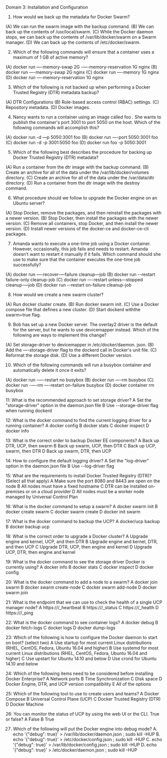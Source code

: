 Domain 3: Installation and Configuration


1. How would we back up the metadata for Docker Swarm?

(A) We can run the swarm image with the backup command.
(B) We can back up the contents of /usr/local/swarm.
(C) While the Docker daemon stops, we can back up the contents of /var/lib/docker/swarm on a Swarm manager.
(D) We can back up the contents of /etc/docker/swarm.


2. Which of the following commands will ensure that a container uses a maximum of 1 GB of active
memory?

(A) docker run —-memory-swap 2G -—-memory-reservation 1G nginx
(B) docker run —-memory-swap 2G nginx
(C) docker run —-memory 1G nginx
(D) docker run —-memory-reservation 1G nginx


3. Which of the following is not backed up when performing a Docker Trusted Registry (DTR) metadata
backup?

(A) DTR Configurations
(B) Role-based access control (RBAC) settings.
(C) Repository metadata.
(D) Docker images.



4. Nancy wants to run a container using an image called foo . She wants to publish the container's port
3001 to port 5050 on the host. Which of the following commands will accomplish this?

(A) docker run -d —p 5050:3001 foo
(B) docker run —-port 5050:3001 foo
(C) docker run -d -p 3001:5050 foo
(D) docker run foo -p 5050:3001



5. Which of the following best describes the procedure for backing up Docker Trusted Registry (DTR)
metadata?

(A) Run a container from the dtr image with the backup command.
(B) Create an archive for all of the data under the /var/lib/docker/volumes directory.
(C) Create an archive for all of the data under the /var/data/dtr directory.
(D) Run a container from the dtr image with the destroy command.


6. What procedure should we follow to upgrade the Docker engine on an Ubuntu server?

(A) Stop Docker, remove the packages, and then reinstall the packages with a newer version.
(B) Stop Docker, then install the packages with the newer version.
(C) Remove all containers, stop Docker, and then install the newer version.
(D) Install newer versions of the docker-ce and docker-ce-cli packages.




7. Amanda wants to execute a one-time job using a Docker container. However, occasionally, this job fails
and needs to restart. Amanda doesn't want to restart it manually if it fails. Which command should she
use to make sure that the container executes the one-time job successfully?

(A) docker run —-recover-—failure cleanup—job
(B) docker run --restart failure-only cleanup-job
(C) docker run —-restart unless—stopped cleanup-—job
(D) docker run --restart on-failure cleanup-job



8. How would we create a new swarm cluster?

(A) Run docker cluster create.
(B) Run docker swarm init.
(C) Use a Docker compose file that defines a new cluster.
(D) Start dockerd withthe swarm=true flag.




9. Bob has set up a new Docker server. The overlay2 driver is the default for the server, but he wants to
use devicemapper instead. Which of the following are ways to implement this change?

(A) Set storage-driver to devicemapper in /etc/docker/daemon. json.
(B) Add the —-storage-driver flag to the dockerd call in Docker's unit file.
(C) Reformat the storage disk.
(D) Use a different Docker version.



10. Which of the following commands will run a busybox container and automatically delete it once it
exits?

(A) docker run -—-restart no busybox
(B) docker run —-rm busybox
(C) docker run -—-rm —-restart on-failure busybox
(D) docker container rm busybox


11: What is the recommended approach to set storage driver?
A Set the "storage-driver" option in the daemon.json file
B Use --storage-driver flag when running dockerd

12: What is the docker command to find the current logging driver for a running container?
A docker config
B docker stats
C docker inspect
D docker info


13: What is the correct order to backup Docker EE components?
A Back up DTR, UCP, then swarm
B Back up swarm, UCP, then DTR
C Back up UCP, swarm, then DTR
D Back up swarm, DTR, then UCP


14: How to configure the default logging driver?
A Set the "log-driver" option in the daemon.json file
B Use --log-driver flag


15: What are the requirements to install Docker Trusted Registry (DTR)? (Select all that apply)
A Make sure the port 8080 and 8443 are open on the node
B All nodes must have a fixed hostname
C DTR can be installed on-premises or on a cloud provider
D All nodes must be a worker node managed by Universal Control Plan



16: What is the docker command to setup a swarm?
A docker swarm init
B docker create swarm
C docker swarm create
D docker init swarm


17: What is the docker command to backup the UCP?
A docker/ucp backup
B docker backup ucp



18: What is the correct order to upgrade a Docker cluster?
A Upgrade engine and kernel, UCP, and then DTR
B Upgrade engine and kernel, DTR, and then UCP
C Upgrade DTR, UCP, then engine and kernel
D Upgrade UCP, DTR, then engine and kernel



19: What is the docker command to see the storage driver Docker is currently using?
A docker info
B docker stats
C docker inspect
D docker config


20: What is the docker command to add a node to a swarm?
A docker join swarm
B docker swarm create-node
C docker swarm add-node
D docker swarm join


21: What is the endpoint that we can use to check the health of a single UCP manager node?
A https:///_heartbeat
B https:///_status
C https:///_health
D https:///_ping

22: What is the docker command to see container logs?
A docker debug
B docker fetch-logs
C docker logs
D docker dump-logs

23: Which of the following is how to configure the Docker daemon to start on boot? (select two)
A Use startup for most current Linux distributions (RHEL, CentOS, Fedora, Ubuntu 16.04 and higher)
B Use systemd for most current Linux distributions (RHEL, CentOS, Fedora, Ubuntu 16.04 and higher)
C Use upstart for Ubuntu 14.10 and below
D Use crond for Ubuntu 14.10 and below


24: Which of the following items need to be considered before installing Docker Enterprise?
A Network ports
B Time Synchronization
C Disk space
D Docker Engine, DTR, and UCP version compatibility
E All of the options


25: Which of the following tool to use to create users and teams?
A Docker Compose
B Universal Control Plane (UCP)
C Docker Trusted Registry (DTR)
D Docker Machine

26: You can monitor the status of UCP by using the web UI or the CLI. True or false?
A False
B True

27. Which of the following will put the Docker engine into debug mode?
A. echo '{"debug": true}' > /var/lib/docker/daemon.json ; sudo kill -HUP <pid of
dockerd>
B. echo '{"debug": true}' > /etc/docker/config.json ; sudo kill -HUP <pid of
dockerd>
C. echo '{"debug": true}' > /var/lib/docker/config.json ; sudo kill -HUP <pid of
dockerd>
D. echo '{"debug": true}' > /etc/docker/daemon.json ; sudo kill -HUP <pid of
dockerd>
